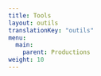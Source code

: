 ```yaml
---
title: Tools
layout: outils
translationKey: "outils"
menu:
  main:
    parent: Productions
weight: 10
---
```

